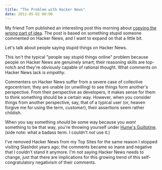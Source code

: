 ```yaml
---
title: "The Problem with Hacker News"
date: 2012-05-02 00:00
---
```


My friend Tom published an interesting post this morning about [copying the _wrong_ part of idea](http://tomcreighton.com/2012/05/cloning-the-ios-ecosystem/). The post is based on something stupid someone commented on Hacker News, and I want to expand on that a little bit.

Let's talk about people saying stupid things on Hacker News. 



This isn't the typical "people say stupid things online" problem because people on Hacker News are genuinely smart; their reasoning skills are top-notch and they're obviously capable of rational thought. What comments on Hacker News lack is _empathy_.

Commenters on Hacker News suffer from a severe case of collective egocentrism; they are unable (or unwilling) to see things form another's perspective. From their perspective as developers, it makes sense for them to think something should be a certain way. However, when you consider things from another perspective, say, that of a typical user (or, heaven forgive me for using the term, _customer_), their assertions seem rather childish.

When you say something _should_ be some way because you _want_ something to be that way, you're throwing yourself under [Hume's Guillotine](http://en.wikipedia.org/wiki/Is%E2%80%93ought_problem). (side note: what a badass term. I couldn't _not_ use it.)

I've removed Hacker News from my Top Sites for the same reason I stopped visiting Slashdot years ago; the comments became so inane and negative that I couldn't stand it anymore. I'm not saying Hacker News needs to change, just that there are implications for this growing trend of this self-congratulatory negativism of their comments.

<!-- more -->
